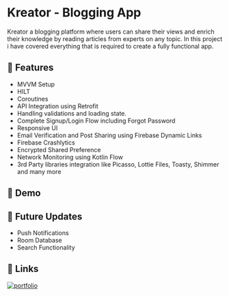 
# Kreator - Blogging App

Kreator a blogging platform where users can share their views and enrich their knowledge by reading articles from experts on any topic.
In this project i have covered everything that is required to create a fully functional app.



## 🚀 Features

- MVVM Setup
- HILT
- Coroutines
- API Integration using Retrofit
- Handling validations and loading state.
- Complete Signup/Login Flow including Forgot Password
- Responsive UI
- Email Verification and Post Sharing using Firebase Dynamic Links
- Firebase Crashlytics
- Encrypted Shared Preference
- Network Monitoring using Kotlin Flow
- 3rd Party libraries integration like Picasso, Lottie Files, Toasty, Shimmer and many more


## 🌟 Demo




## 🌈 Future Updates
- Push Notifications
- Room Database
- Search Functionality


## 🔗 Links
[![portfolio](https://img.shields.io/badge/linkedin-0077B5?style=for-the-badge&logo=LinkedIn&logoColor=white)](https://www.linkedin.com/in/sumit-soni-a558791ba/)
